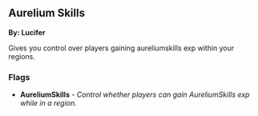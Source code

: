 ## Aurelium Skills
**By: Lucifer**
<br>

Gives you control over players gaining aureliumskills exp within your regions.
<br>

### Flags
* **AureliumSkills** - *Control whether players can gain AureliumSkills exp while in a region.*